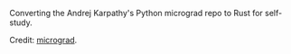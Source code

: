 Converting the Andrej Karpathy's Python micrograd repo to Rust for self-study.

Credit: [micrograd](https://github.com/karpathy/micrograd).
